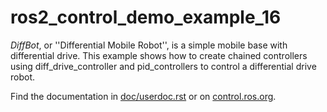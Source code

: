 # ros2_control_demo_example_16

   *DiffBot*, or ''Differential Mobile Robot'', is a simple mobile base with differential drive. This example shows how to create chained controllers using diff_drive_controller and pid_controllers to control a differential drive robot.

Find the documentation in [doc/userdoc.rst](doc/userdoc.rst) or on [control.ros.org](https://control.ros.org/master/doc/ros2_control_demos/example_16/doc/userdoc.html).
